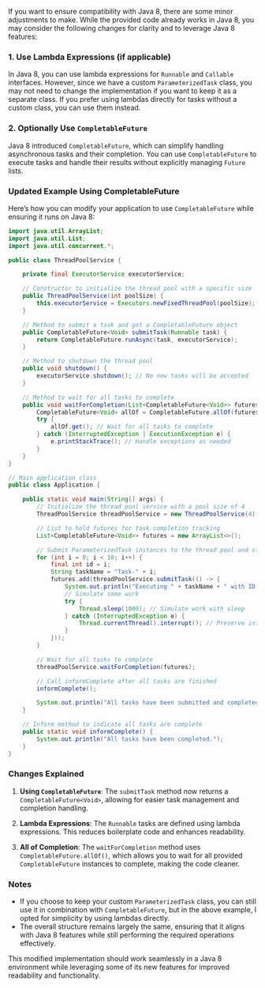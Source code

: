 If you want to ensure compatibility with Java 8, there are some minor adjustments to make. While the provided code already works in Java 8, you may consider the following changes for clarity and to leverage Java 8 features:

### 1. Use Lambda Expressions (if applicable)

In Java 8, you can use lambda expressions for `Runnable` and `Callable` interfaces. However, since we have a custom `ParameterizedTask` class, you may not need to change the implementation if you want to keep it as a separate class. If you prefer using lambdas directly for tasks without a custom class, you can use them instead.

### 2. Optionally Use `CompletableFuture`

Java 8 introduced `CompletableFuture`, which can simplify handling asynchronous tasks and their completion. You can use `CompletableFuture` to execute tasks and handle their results without explicitly managing `Future` lists.

### Updated Example Using CompletableFuture

Here’s how you can modify your application to use `CompletableFuture` while ensuring it runs on Java 8:

```java
import java.util.ArrayList;
import java.util.List;
import java.util.concurrent.*;

public class ThreadPoolService {

    private final ExecutorService executorService;

    // Constructor to initialize the thread pool with a specific size
    public ThreadPoolService(int poolSize) {
        this.executorService = Executors.newFixedThreadPool(poolSize);
    }

    // Method to submit a task and get a CompletableFuture object
    public CompletableFuture<Void> submitTask(Runnable task) {
        return CompletableFuture.runAsync(task, executorService);
    }

    // Method to shutdown the thread pool
    public void shutdown() {
        executorService.shutdown(); // No new tasks will be accepted
    }

    // Method to wait for all tasks to complete
    public void waitForCompletion(List<CompletableFuture<Void>> futures) {
        CompletableFuture<Void> allOf = CompletableFuture.allOf(futures.toArray(new CompletableFuture[0]));
        try {
            allOf.get(); // Wait for all tasks to complete
        } catch (InterruptedException | ExecutionException e) {
            e.printStackTrace(); // Handle exceptions as needed
        }
    }
}

// Main application class
public class Application {

    public static void main(String[] args) {
        // Initialize the thread pool service with a pool size of 4
        ThreadPoolService threadPoolService = new ThreadPoolService(4);

        // List to hold futures for task completion tracking
        List<CompletableFuture<Void>> futures = new ArrayList<>();

        // Submit ParameterizedTask instances to the thread pool and store futures
        for (int i = 0; i < 10; i++) {
            final int id = i;
            String taskName = "Task-" + i;
            futures.add(threadPoolService.submitTask(() -> {
                System.out.println("Executing " + taskName + " with ID " + id + " in " + Thread.currentThread().getName());
                // Simulate some work
                try {
                    Thread.sleep(1000); // Simulate work with sleep
                } catch (InterruptedException e) {
                    Thread.currentThread().interrupt(); // Preserve interrupt status
                }
            }));
        }

        // Wait for all tasks to complete
        threadPoolService.waitForCompletion(futures);

        // Call informComplete after all tasks are finished
        informComplete();

        System.out.println("All tasks have been submitted and completed without shutting down the pool.");
    }

    // Inform method to indicate all tasks are complete
    public static void informComplete() {
        System.out.println("All tasks have been completed.");
    }
}
```

### Changes Explained

1. **Using `CompletableFuture`**: The `submitTask` method now returns a `CompletableFuture<Void>`, allowing for easier task management and completion handling.

2. **Lambda Expressions**: The `Runnable` tasks are defined using lambda expressions. This reduces boilerplate code and enhances readability.

3. **All of Completion**: The `waitForCompletion` method uses `CompletableFuture.allOf()`, which allows you to wait for all provided `CompletableFuture` instances to complete, making the code cleaner.

### Notes

- If you choose to keep your custom `ParameterizedTask` class, you can still use it in combination with `CompletableFuture`, but in the above example, I opted for simplicity by using lambdas directly.
- The overall structure remains largely the same, ensuring that it aligns with Java 8 features while still performing the required operations effectively. 

This modified implementation should work seamlessly in a Java 8 environment while leveraging some of its new features for improved readability and functionality.
